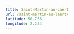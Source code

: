 ```yaml
---
title: Saint-Martin-au-Laërt
url: /saint-martin-au-laert/
latitude: 50.756
longitude: 2.234
---
```

